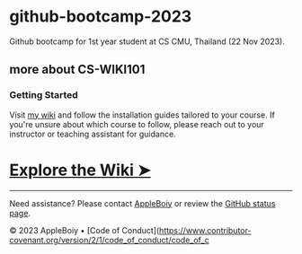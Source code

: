 # github-bootcamp-2023

Github bootcamp for 1st year student at CS CMU, Thailand (22 Nov 2023).

## more about CS-WIKI101

### Getting Started

Visit [my wiki](https://github.com/CSCMU-65s/cs-wiki101/tree/main/instructions) and follow the installation guides tailored to your course. If you're unsure about which course to follow, please reach out to your instructor or teaching assistant for guidance.

# [Explore the Wiki &#10148;](https://github.com/CSCMU-65s/cs-wiki101/tree/main/instructions)

---

Need assistance? Please contact [AppleBoiy](mailto:contact.chaipat@gmail.com) or review the [GitHub status page](https://www.githubstatus.com).

&copy; 2023 AppleBoiy &bull; [Code of Conduct](https://www.contributor-covenant.org/version/2/1/code_of_conduct/code_of_c
